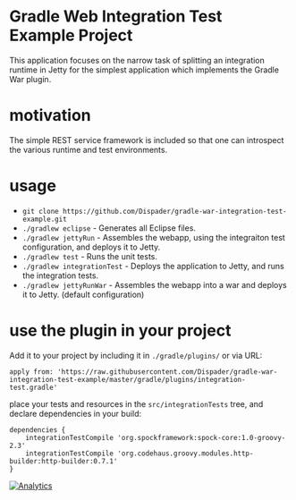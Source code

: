 # Gradle Web Integration Test Example Project

This application focuses on the narrow task of splitting an integration runtime in Jetty for the simplest application which implements the Gradle War plugin.

# motivation

The simple REST service framework is included so that one can introspect the various runtime and test environments.

# usage

* `git clone https://github.com/Dispader/gradle-war-integration-test-example.git`
* `./gradlew eclipse` - Generates all Eclipse files.
* `./gradlew jettyRun` - Assembles the webapp, using the integraiton test configuration, and deploys it to Jetty.
* `./gradlew test` - Runs the unit tests.
* `./gradlew integrationTest` - Deploys the application to Jetty, and runs the integration tests.
* `./gradlew jettyRunWar` - Assembles the webapp into a war and deploys it to Jetty.  (default configuration)

# use the plugin in your project

Add it to your project by including it in `./gradle/plugins/` or via URL:

```Gradle
apply from: 'https://raw.githubusercontent.com/Dispader/gradle-war-integration-test-example/master/gradle/plugins/integration-test.gradle'
```

place your tests and resources in the `src/integrationTests` tree, and declare dependencies in your build:

```Gradle
dependencies {
    integrationTestCompile 'org.spockframework:spock-core:1.0-groovy-2.3'
    integrationTestCompile 'org.codehaus.groovy.modules.http-builder:http-builder:0.7.1'
}
```

[![Analytics](https://ga-beacon.appspot.com/UA-61184208-1/chromeskel_a/readme)](https://github.com/igrigorik/ga-beacon)
